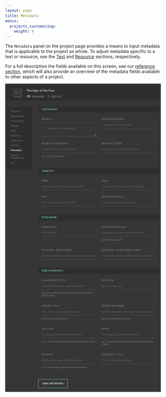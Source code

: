 ```yaml
---
layout: page
title: Metadata
menus:
  projects_customizing:
    weight: 9
---
```


The `Metadata` panel on the project page provides a means to input metadata that is applicable to the project as whole. To adjust metadata specific to a text or resource, see the [Text](/docs/projects/customizing/texts.html#managing-texts) and [Resource](/docs/projects/customizing/resources) sections, respectively.

For a full description the fields available on this screen, see our [reference section](/docs/reference/metadata), which will also provide an overview of the metadata fields available to other aspects of a project.

![Metadata](/docs/assets/projects/metadata.png)
